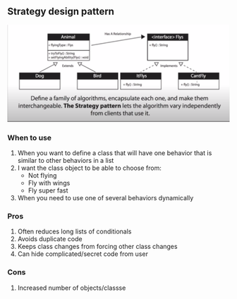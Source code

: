## Strategy design pattern

![alt text](strategy_pattern.png?raw=true)

### When to use
1. When you want to define a class that will have one behavior that is similar to other behaviors in a list
1. I want the class object to be able to choose from:
    * Not flying
    * Fly with wings
    * Fly super fast
1. When you need to use one of several behaviors dynamically

### Pros
1. Often reduces long lists of conditionals
1. Avoids duplicate code
1. Keeps class changes from forcing other class changes
1. Can hide complicated/secret code from user

### Cons
1. Increased number of objects/classse
